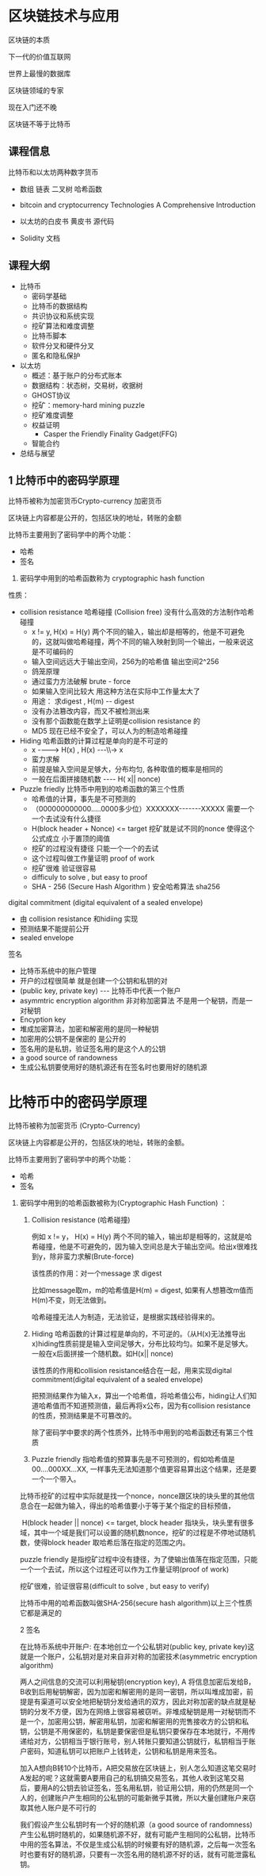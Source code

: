 

# 区块链技术与应用

区块链的本质

下一代的价值互联网

世界上最慢的数据库

区块链领域的专家



现在入门还不晚

区块链不等于比特币



## 课程信息

比特币和以太坊两种数字货币

- 数组 链表 二叉树 哈希函数

- bitcoin and cryptocurrency Technologies A Comprehensive Introduction

- 以太坊的白皮书 黄皮书 源代码

- Solidity 文档



## 课程大纲

- 比特币
  - 密码学基础
  - 比特币的数据结构
  - 共识协议和系统实现
  - 挖矿算法和难度调整
  - 比特币脚本
  - 软件分叉和硬件分叉
  - 匿名和隐私保护
- 以太坊
  - 概述：基于账户的分布式账本
  - 数据结构：状态树，交易树，收据树
  - GHOST协议
  - 挖矿：memory-hard mining puzzle
  - 挖矿难度调整
  - 权益证明
    - Casper the Friendly Finality Gadget(FFG)
  - 智能合约
- 总结与展望



## 1 比特币中的密码学原理



比特币被称为加密货币Crypto-currency 加密货币 

区块链上内容都是公开的，包括区块的地址，转账的金额



比特币主要用到了密码学中的两个功能：

- 哈希 
- 签名



1. 密码学中用到的哈希函数称为 cryptographic hash function 

性质：

- collision resistance 哈希碰撞 (Collision free) 没有什么高效的方法制作哈希碰撞
  - x != y, H(x) = H(y) 两个不同的输入，输出却是相等的，他是不可避免的，这就叫做哈希碰撞，两个不同的输入映射到同一个输出，一般来说这是不可编码的
  - 输入空间远远大于输出空间，256为的哈希值 输出空间2^256 
  - 鸽笼原理
  - 通过蛮力方法破解 brute - force 
  - 如果输入空间比较大 用这种方法在实际中工作量太大了
  - 用途： 求digest , H(m) -- digest 
  - 没有办法篡改内容，而又不被检测出来
  - 没有那个函数能在数学上证明是collision resistance 的
  - MD5 现在已经不安全了，可以人为的制造哈希碰撞
- Hiding 哈希函数的计算过程是单向的是不可逆的
  - x ----> H(x) , H(x) ---\\\\-> x 
  - 蛮力求解 
  - 前提是输入空间是足够大，分布均匀, 各种取值的概率是相同的
  - 一般在后面拼接随机数 ----  H( x|| nonce) 
- Puzzle friedly 比特币中用到的哈希函数的第三个性质
  - 哈希值的计算，事先是不可预测的
  - （000000000000.....0000多少位）XXXXXXX-------XXXXX 需要一个一个去试没有什么捷径
  - H(block header + Nonce) <= target  挖矿就是试不同的nonce 使得这个公式成立 小于置顶的阈值
  - 挖矿的过程没有捷径 只能一个一个的去试
  - 这个过程叫做工作量证明 proof of work
  - 挖矿很难 验证很容易
  - difficuly to solve , but easy to proof
  - SHA - 256  (Secure Hash Algorithm ) 安全哈希算法 sha256



digital commitment (digital equivalent of a sealed envelope)

- 由 collision resistance 和hidiing 实现
- 预测结果不能提前公开
- sealed envelope 





签名

- 比特币系统中的账户管理
- 开户的过程很简单 就是创建一个公钥和私钥的对
- (public key, private key) --- 比特币中代表一个账户
- asymmtric encryption algorithm 非对称加密算法 不是用一个秘钥，而是一对秘钥
- Encyption key 
- 堆成加密算法，加密和解密用的是同一种秘钥
- 加密用的公钥不是保密的 是公开的
- 签名用的是私钥，验证签名用的是这个人的公钥
- a good source of randowness
- 生成公私钥要使用好的随机源还有在签名时也要用好的随机源



# 比特币中的密码学原理



比特币被称为加密货币 (Crypto-Currency)

区块链上内容都是公开的，包括区块的地址，转账的金额。



比特币主要用到了密码学中的两个功能：

- 哈希
- 签名



1. 密码学中用到的哈希函数被称为(Cryptographic Hash Function) ：

   1. Collision resistance (哈希碰撞)

      例如 x != y， H(x) = H(y) 两个不同的输入，输出却是相等的，这就是哈希碰撞，他是不可避免的，因为输入空间总是大于输出空间。给出x很难找到y，除非蛮力求解(Brute-force)

      该性质的作用：对一个message 求 digest

      比如message取m，m的哈希值是H(m) = digest, 如果有人想篡改m值而H(m)不变，则无法做到。

      哈希碰撞无法人为制造，无法验证，是根据实践经验得来的。

   2. Hiding 哈希函数的计算过程是单向的，不可逆的。（从H(x)无法推导出x)hiding性质前提是输入空间足够大，分布比较均匀。如果不是足够大。一般在x后面拼接一个随机数。如H(x|| nonce)

      该性质的作用和collision resistance结合在一起，用来实现digital commitment(digital equivalent of a sealed envelope)

      把预测结果作为输入x，算出一个哈希值，将哈希值公布，hiding让人们知道哈希值而不知道预测值，最后再将x公布，因为有collision resistance 的性质，预测结果是不可篡改的。

      

      除了密码学中要求的两个性质外，比特币中用到的哈希函数还有第三个性质

   3. Puzzle friendly 指哈希值的预算事先是不可预测的，假如哈希值是00....000XX...XX, 一样事先无法知道那个值更容易算出这个结果，还是要一个一个带入。

   

   ​	比特币挖矿的过程中实际就是找一个nonce，nonce跟区块的块头里的其他信息合在一起做为输入，得出的哈希值要小于等于某个指定的目标预值，

   ​	H(block header || nonce) <= target, block header 指块头，块头里有很多域，其中一个域是我们可以设置的随机数nonce，挖矿的过程是不停地试随机数，使得block header 取哈希后落在指定的范围之内。

   

   puzzle friendly 是指挖矿过程中没有捷径，为了使输出值落在指定范围，只能一个一个去试，所以这个过程还可以作为工作量证明(proof of work)

   挖矿很难，验证很容易(difficult to solve , but easy to verify)

   

   比特币中用的哈希函数叫做SHA-256(secure hash algorithm)以上三个性质它都是满足的

   

   2 签名

   

   在比特币系统中开账户: 在本地创立一个公私钥对(public key, private key)这就是一个账户，公私钥对是对来自非对称的加密技术(asymmetric encryption algorithm)

   

   两人之间信息的交流可以利用秘钥(encryption key), A 将信息加密后发给B，B收到后用秘钥解密，因为加密和解密用的是同一密钥，所以叫堆成加密，前提是有渠道可以安全地把秘钥分发给通讯的双方，因此对称加密的缺点就是秘钥的分发不方便，因为在网络上很容易被窃听。非堆成秘钥是用一对秘钥而不是一个，加密用公钥，解密用私钥，加密和解密用的兜售接收方的公钥和私钥，公钥是不用保密的，私钥是要保密但是私钥只要保存在本地就行，不用传递给对方，公钥相当于银行账号，别人转账只要知道公钥就行，私钥相当于账户密码，知道私钥可以把账户上钱转走，公钥和私钥是用来签名。

   

   加入A想向B转10个比特币，A把交易放在区块链上，别人怎么知道这笔交易时A发起的呢？这就需要A要用自己的私钥搞交易签名，其他人收到这笔交易后，要用A的公钥去验证签名，签名用私钥，验证用公钥，用的仍然是同一个人的，创建账户产生相同的公私钥的可能新微乎其微，所以大量创建账户来窃取其他人账户是不可行的

   

   我们假设产生公私钥时有一个好的随机源（a good source of  randomness) 产生公私钥时随机的，如果随机源不好，就有可能产生相同的公私钥，比特币中用的签名算法，不仅是生成公私钥的时候要有好的随机源，之后每一次签名时也要有好的随机源，只要有一次签名用的随机源不好的话，就有可能泄露私钥。

   

   